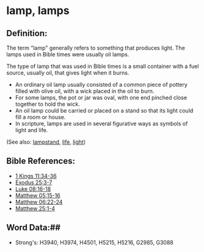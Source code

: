# lamp, lamps #

## Definition: ##

The term "lamp" generally refers to something that produces light. The lamps used in Bible times were usually oil lamps.

The type of lamp that was used in Bible times is a small container with a fuel source, usually oil, that gives light when it burns.

* An ordinary oil lamp usually consisted of a common piece of pottery filled with olive oil, with a wick placed in the oil to burn.
* For some lamps, the pot or jar was oval, with one end pinched close together to hold the wick.
* An oil lamp could be carried or placed on a stand so that its light could fill a room or house.
* In scripture, lamps are used in several figurative ways as symbols of light and life.

(See also: [lampstand](lampstand.md), [life](../kt/life.md), [light](light.md))

## Bible References: ##

* [1 Kings 11:34-36](rc://en/tn/help/1ki/11/34)
* [Exodus 25:3-7](rc://en/tn/help/exo/25/03)
* [Luke 08:16-18](rc://en/tn/help/luk/08/16)
* [Matthew 05:15-16](rc://en/tn/help/mat/05/15)
* [Matthew 06:22-24](rc://en/tn/help/mat/06/22)
* [Matthew 25:1-4](rc://en/tn/help/mat/25/01)

## Word Data:##

* Strong's: H3940, H3974, H4501, H5215, H5216, G2985, G3088
